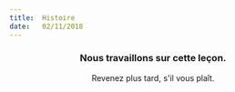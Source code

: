 ```yaml
---
title:  Histoire
date:   02/11/2018
---
```


### <center>Nous travaillons sur cette leçon.</center>
<center>Revenez plus tard, s'il vous plaît.</center>